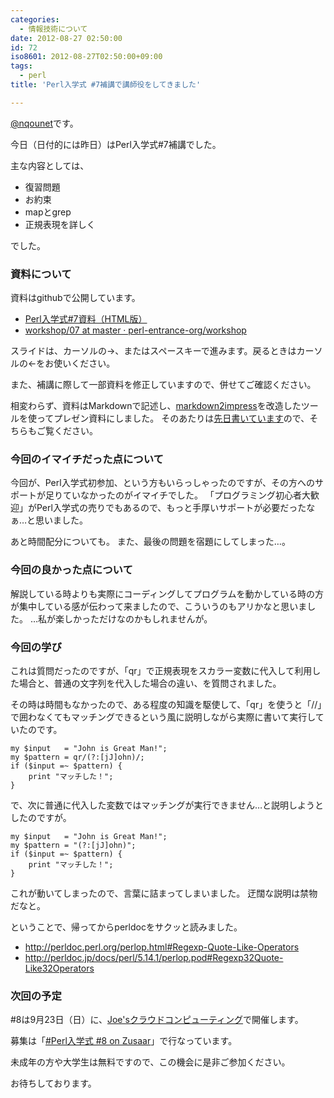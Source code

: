 ```yaml
---
categories:
  - 情報技術について
date: 2012-08-27 02:50:00
id: 72
iso8601: 2012-08-27T02:50:00+09:00
tags:
  - perl
title: 'Perl入学式 #7補講で講師役をしてきました'

---
```


<p><a href="https://twitter.com/nqounet">@nqounet</a>です。</p>

<p>今日（日付的には昨日）はPerl入学式#7補講でした。</p>

<p>主な内容としては、</p>

<ul><li>復習問題</li><li>お約束</li><li>mapとgrep</li><li>正規表現を詳しく</li></ul>

<p>でした。</p>

<h3>資料について</h3>

<p>資料はgithubで公開しています。</p>

<ul><li><a href="http://www.perl-entrance.org/2012/handout/perlentrance07/index.html#/title">Perl入学式#7資料（HTML版）</a></li><li><a href="https://github.com/perl-entrance-org/workshop/tree/master/07">workshop/07 at master · perl-entrance-org/workshop</a></li></ul>

<p>スライドは、カーソルの→、またはスペースキーで進みます。戻るときはカーソルの←をお使いください。</p>

<p>また、補講に際して一部資料を修正していますので、併せてご確認ください。</p>

<p>相変わらず、資料はMarkdownで記述し、<a href="https://github.com/yoshiki/markdown2impress">markdown2impress</a>を改造したツールを使ってプレゼン資料にしました。 そのあたりは<a href="http://www.nishimiyahara.net/2012/05/30/073000">先日書いています</a>ので、そちらもご覧ください。</p>

<h3>今回のイマイチだった点について</h3>

<p>今回が、Perl入学式初参加、という方もいらっしゃったのですが、その方へのサポートが足りていなかったのがイマイチでした。 「プログラミング初心者大歓迎」がPerl入学式の売りでもあるので、もっと手厚いサポートが必要だったなぁ…と思いました。</p>

<p>あと時間配分についても。 また、最後の問題を宿題にしてしまった…。</p>

<h3>今回の良かった点について</h3>

<p>解説している時よりも実際にコーディングしてプログラムを動かしている時の方が集中している感が伝わって来ましたので、こういうのもアリかなと思いました。 …私が楽しかっただけなのかもしれませんが。</p>

<h3>今回の学び</h3>

<p>これは質問だったのですが、「qr」で正規表現をスカラー変数に代入して利用した場合と、普通の文字列を代入した場合の違い、を質問されました。</p>

<p>その時は時間もなかったので、ある程度の知識を駆使して、「qr」を使うと「//」で囲わなくてもマッチングできるという風に説明しながら実際に書いて実行していたのです。</p>

<pre><code>my $input   = "John is Great Man!";<br>my $pattern = qr/(?:[jJ]ohn)/;<br>if ($input =~ $pattern) {<br>    print "マッチした！";<br>}<br></code></pre>

<p>で、次に普通に代入した変数ではマッチングが実行できません…と説明しようとしたのですが。</p>

<pre><code>my $input   = "John is Great Man!";<br>my $pattern = "(?:[jJ]ohn)";<br>if ($input =~ $pattern) {<br>    print "マッチした！";<br>}<br></code></pre>

<p>これが動いてしまったので、言葉に詰まってしまいました。 迂闊な説明は禁物だなと。</p>

<p>ということで、帰ってからperldocをサクッと読みました。</p>

<ul><li><a href="http://perldoc.perl.org/perlop.html#Regexp-Quote-Like-Operators">http://perldoc.perl.org/perlop.html#Regexp-Quote-Like-Operators</a></li><li><a href="http://perldoc.jp/docs/perl/5.14.1/perlop.pod#Regexp32Quote-Like32Operators">http://perldoc.jp/docs/perl/5.14.1/perlop.pod#Regexp32Quote-Like32Operators</a></li></ul>

<h3>次回の予定</h3>

<p>#8は9月23日（日）に、<a href="http://www.joeswebhosting.net/">Joe'sクラウドコンピューティング</a>で開催します。</p>

<p>募集は「<a href="http://www.zusaar.com/event/378004">#Perl入学式 #8 on Zusaar</a>」で行なっています。</p>

<p>未成年の方や大学生は無料ですので、この機会に是非ご参加ください。</p>

<p>お待ちしております。</p>
    	